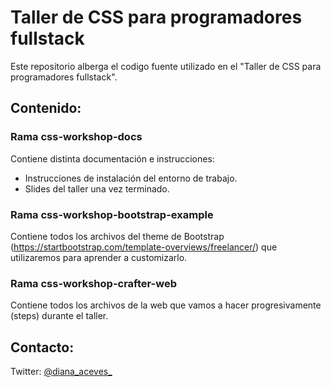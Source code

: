 Taller de CSS para programadores fullstack
===========================================
Este repositorio alberga el codigo fuente utilizado en el "Taller de CSS para programadores fullstack".

Contenido:
----------------------
### Rama css-workshop-docs
Contiene distinta documentación e instrucciones:
- Instrucciones de instalación del entorno de trabajo.
- Slides del taller una vez terminado.

### Rama css-workshop-bootstrap-example
Contiene todos los archivos del theme de Bootstrap (https://startbootstrap.com/template-overviews/freelancer/) que utilizaremos para aprender a customizarlo.

### Rama css-workshop-crafter-web
Contiene todos los archivos de la web que vamos a hacer progresivamente (steps) durante el taller.

Contacto:
----------------------
Twitter: [@diana_aceves_](https://twitter.com/diana_aceves_)
